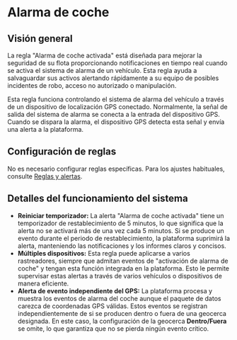 # Alarma de coche

## Visión general

La regla "Alarma de coche activada" está diseñada para mejorar la seguridad de su flota proporcionando notificaciones en tiempo real cuando se activa el sistema de alarma de un vehículo. Esta regla ayuda a salvaguardar sus activos alertando rápidamente a su equipo de posibles incidentes de robo, acceso no autorizado o manipulación.

Esta regla funciona controlando el sistema de alarma del vehículo a través de un dispositivo de localización GPS conectado. Normalmente, la señal de salida del sistema de alarma se conecta a la entrada del dispositivo GPS. Cuando se dispara la alarma, el dispositivo GPS detecta esta señal y envía una alerta a la plataforma.

## Configuración de reglas

No es necesario configurar reglas específicas. Para los ajustes habituales, consulte [Reglas y alertas](../).

## Detalles del funcionamiento del sistema

* **Reiniciar temporizador:** La alerta "Alarma de coche activada" tiene un temporizador de restablecimiento de 5 minutos, lo que significa que la alerta no se activará más de una vez cada 5 minutos. Si se produce un evento durante el periodo de restablecimiento, la plataforma suprimirá la alerta, manteniendo las notificaciones y los informes claros y concisos.
* **Múltiples dispositivos:** Esta regla puede aplicarse a varios rastreadores, siempre que admitan eventos de "activación de alarma de coche" y tengan esta función integrada en la plataforma. Esto le permite supervisar estas alertas a través de varios vehículos o dispositivos de manera eficiente.
* **Alerta de evento independiente del GPS:** La plataforma procesa y muestra los eventos de alarma del coche aunque el paquete de datos carezca de coordenadas GPS válidas. Estos eventos se registran independientemente de si se producen dentro o fuera de una geocerca designada. En este caso, la configuración de la geocerca **Dentro/Fuera** se omite, lo que garantiza que no se pierda ningún evento crítico.
